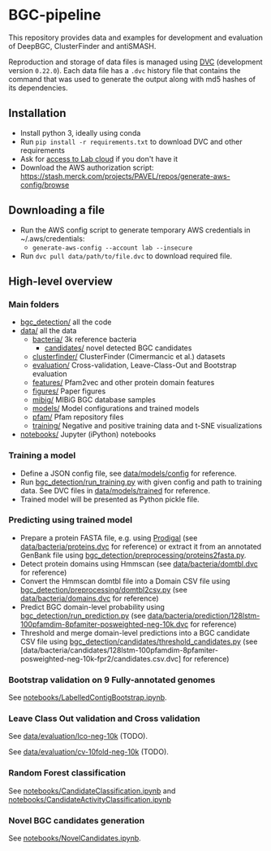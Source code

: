 # BGC-pipeline

This repository provides data and examples for development and evaluation of DeepBGC, ClusterFinder and antiSMASH.

Reproduction and storage of data files is managed using [DVC](https://github.com/iterative/dvc) (development version `0.22.0`). 
Each data file has a `.dvc` history file that contains the command that was used to generate the output along with md5 hashes of its dependencies.

## Installation

- Install python 3, ideally using conda
- Run `pip install -r requirements.txt` to download DVC and other requirements
- Ask for [access to Lab cloud](https://servicerequests.merck.com/ux/rest/share/OJSXG33VOJRWKSLEHUZDKNRGOJSXG33VOJRWKVDZOBST2U2CL5IFET2GJFGEKJTUMVXGC3TUJFSD2MBQGAYDAMBQGAYDAMBQGAYDCJTDN5XHIZLYORKHS4DFHVBUCVCBJRHUOX2IJ5GUK===) if you don't have it
- Download the AWS authorization script: https://stash.merck.com/projects/PAVEL/repos/generate-aws-config/browse

## Downloading a file

- Run the AWS config script to generate temporary AWS credentials in ~/.aws/credentials:
  - `generate-aws-config --account lab --insecure`
- Run `dvc pull data/path/to/file.dvc` to download required file.

## High-level overview

### Main folders

- [bgc_detection/](bgc_detection/) all the code
- [data/](notebooks/) all the data
    - [bacteria/](data/bacteria) 3k reference bacteria
        - [candidates/](data/bacteria/candidates) novel detected BGC candidates
    - [clusterfinder/](data/clusterfinder) ClusterFinder (Cimermancic et al.) datasets
    - [evaluation/](data/evaluation) Cross-validation, Leave-Class-Out and Bootstrap evaluation
    - [features/](data/features) Pfam2vec and other protein domain features
    - [figures/](data/figures) Paper figures
    - [mibig/](data/mibig) MIBiG BGC database samples
    - [models/](data/models) Model configurations and trained models
    - [pfam/](data/pfam) Pfam repository files
    - [training/](data/training) Negative and positive training data and t-SNE visualizations
- [notebooks/](notebooks/) Jupyter (iPython) notebooks


### Training a model

- Define a JSON config file, see [data/models/config](data/models/config) for reference.
- Run [bgc_detection/run_training.py](bgc_detection/run_training.py) with given config and path to training data. See DVC files in [data/models/trained](data/models/trained) for reference.
- Trained model will be presented as Python pickle file. 

### Predicting using trained model

- Prepare a protein FASTA file, e.g. using [Prodigal](https://github.com/hyattpd/Prodigal) 
(see [data/bacteria/proteins.dvc](data/bacteria/proteins.dvc) for reference) or extract it from an annotated GenBank file using [bgc_detection/preprocessing/proteins2fasta.py](bgc_detection/preprocessing/proteins2fasta.py).
- Detect protein domains using Hmmscan (see [data/bacteria/domtbl.dvc](data/bacteria/domtbl.dvc) for reference)
- Convert the Hmmscan domtbl file into a Domain CSV file using [bgc_detection/preprocessing/domtbl2csv.py](bgc_detection/preprocessing/domtbl2csv.py) 
(see [data/bacteria/domains.dvc](data/bacteria/domains.dvc) for reference)
- Predict BGC domain-level probability using [bgc_detection/run_prediction.py](bgc_detection/run_prediction.py) 
(see [data/bacteria/prediction/128lstm-100pfamdim-8pfamiter-posweighted-neg-10k.dvc](data/bacteria/prediction/128lstm-100pfamdim-8pfamiter-posweighted-neg-10k.dvc) for reference)
- Threshold and merge domain-level predictions into a BGC candidate CSV file using 
[bgc_detection/candidates/threshold_candidates.py](bgc_detection/candidates/threshold_candidates.py) 
(see [data/bacteria/candidates/128lstm-100pfamdim-8pfamiter-posweighted-neg-10k-fpr2/candidates.csv.dvc] for reference)

### Bootstrap validation on 9 Fully-annotated genomes

See [notebooks/LabelledContigBootstrap.ipynb](notebooks/LabelledContigBootstrap.ipynb).

### Leave Class Out validation and Cross validation

See [data/evaluation/lco-neg-10k](data/evaluation/lco-neg-10k) (TODO).

See [data/evaluation/cv-10fold-neg-10k](data/evaluation/cv-10fold-neg-10k) (TODO).

### Random Forest classification

See [notebooks/CandidateClassification.ipynb](notebooks/CandidateClassification.ipynb) and [notebooks/CandidateActivityClassification.ipynb](notebooks/CandidateActivityClassification.ipynb)

### Novel BGC candidates generation

See [notebooks/NovelCandidates.ipynb](notebooks/NovelCandidates.ipynb).